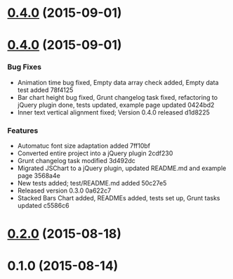 <a name="0.4.0"></a>
# [0.4.0](//compare/0.4.0...v0.4.0) (2015-09-01)




<a name="0.4.0"></a>
# [0.4.0](//compare/0.3.0...0.4.0) (2015-09-01)


### Bug Fixes

* Animation time bug fixed, Empty data array check added, Empty data test added 78f4125
* Bar chart height bug fixed, Grunt changelog task fixed, refactoring to jQuery plugin done, tests updated, example page updated 0424bd2
* Inner text vertical alignment fixed; Version 0.4.0 released d1d8225

### Features

* Automatuc font size adaptation added 7ff10bf
* Converted entire project into a jQuery plugin 2cdf230
* Grunt changelog task modified 3d492dc
* Migrated JSChart to a jQuery plugin, updated README.md and example page 3568a4e
* New tests added; test/README.md added 50c27e5
* Released version 0.3.0 0a622c7
* Stacked Bars Chart added, READMEs added, tests set up, Grunt tasks updated c5586c6



<a name="0.2.0"></a>
# [0.2.0](//compare/0.1.0...0.2.0) (2015-08-18)




<a name="0.1.0"></a>
# 0.1.0 (2015-08-14)




